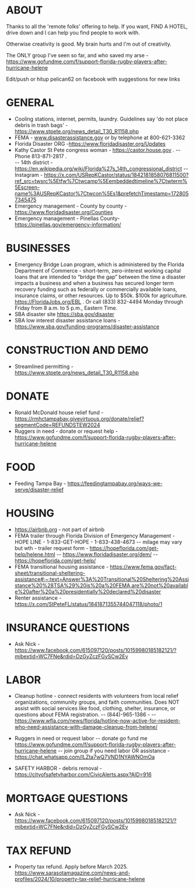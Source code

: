# ABOUT

Thanks to all the 'remote folks' offering to help.  If you want, FIND A HOTEL, drive down and I can help you find people to work with. 

Otherwise creativity is good.  My brain hurts and I'm out of creativity.

The ONLY group I've seen so far, and who saved my arse - https://www.gofundme.com/f/support-florida-rugby-players-after-hurricane-helene

Edit/push or hitup pelican62 on facebook with suggestions for new links

# GENERAL 
- Cooling stations, internet, permits, laundry.  Guidelines say 'do not place debris in trash bags'  - https://www.stpete.org/news_detail_T30_R1158.php
- FEMA - www.disasterassistance.gov or by telephone at 800-621-3362
- Florida Disaster ORG -https://www.floridadisaster.org/Updates 
- Kathy Castor St Pete congress woman - https://castor.house.gov .
-- Phone 813-871-2817 .  
-- 14th district - https://en.wikipedia.org/wiki/Florida%27s_14th_congressional_district
-- Instagram - https://x.com/USRepKCastor/status/1842181858076811500?ref_src=twsrc%5Etfw%7Ctwcamp%5Eembeddedtimeline%7Ctwterm%5Escreen-name%3AUSRepKCastor%7Ctwcon%5Es1&prefetchTimestamp=1728057345475
- Emergency management - County by county - https://www.floridadisaster.org/Counties
- Emergency management - Pinellas County- https://pinellas.gov/emergency-information/

# BUSINESSES
 
- Emergency Bridge Loan program, which is administered by the Florida Department of Commerce - short-term, zero-interest working capital loans that are intended to “bridge the gap” between the time a disaster impacts a business and when a business has secured longer term recovery funding such as federally or commercially available loans, insurance claims, or other resources.  Up to $50k.  $100k for agriculture.  https://FloridaJobs.org/EBL . Or call (833) 832-4494 Monday through Friday from 8 a.m. to 5 p.m., Eastern Time.
- SBA disaster site https://sba.gov/disaster
- SBA low interest disaster assistance loans - https://www.sba.gov/funding-programs/disaster-assistance

# CONSTRUCTION AND DEMO
- Streamlined permitting - https://www.stpete.org/news_detail_T30_R1158.php

# DONATE
- Ronald McDonald house relief fund - https://rmhctampabay.givevirtuous.org/donate/relief?segmentCode=REFUNDSTEW2024
- Ruggers in need - donate or request help - https://www.gofundme.com/f/support-florida-rugby-players-after-hurricane-helene

# FOOD
- Feeding Tampa Bay - https://feedingtampabay.org/ways-we-serve/disaster-relief
	
# HOUSING 
- https://airbnb.org - not part of airbnb
- FEMA trailer through Florida Division of Emergency Management - HOPE LINE - 1-833-GET-HOPE - 1-833-438-4673 -- milage may vary but wth - trailer request form - https://hopeflorida.com/get-help/helene.html 
-- https://www.floridadisaster.org/dem/ 
-- https://hopeflorida.com/get-help/ 
- FEMA transitional housing assistance - https://www.fema.gov/fact-sheet/transitional-sheltering-assistance#:~:text=Answer%3A%20Transitional%20Sheltering%20Assistance%20%28TSA%29%20is%20a%20FEMA,are%20not%20available%20after%20a%20presidentially%20declared%20disaster
- Renter assistance - https://x.com/StPeteFL/status/1841871355744047118/photo/1

# INSURANCE QUESTIONS
- Ask Nick - https://www.facebook.com/615097120/posts/10159980185182121/?mibextid=WC7FNe&rdid=DzGyZczFGySCw2Ev

# LABOR
- Cleanup hotline - connect residents with volunteers from local relief organizations, community groups, and faith communities. Does NOT assist with social services like food, clothing, shelter, insurance, or questions about FEMA registration.
-- (844)-965-1386 - 
-- https://www.wfla.com/news/florida/hotline-now-active-for-resident-who-need-assistance-with-damage-cleanup-from-helene/

- Ruggers in need or request labor 
-- donate go fund me https://www.gofundme.com/f/support-florida-rugby-players-after-hurricane-helene
-- join group if you need labor OR assistance - https://chat.whatsapp.com/ILZta7wQ7VND1NYAWNOmOa
- SAFETY HARBOR - debris removal - https://cityofsafetyharbor.com/CivicAlerts.aspx?AID=916

# MORTGAGE QUESTIONS
- Ask Nick - https://www.facebook.com/615097120/posts/10159980185182121/?mibextid=WC7FNe&rdid=DzGyZczFGySCw2Ev

# TAX REFUND
- Property tax refund.  Apply before March 2025.  https://www.sarasotamagazine.com/news-and-profiles/2024/10/property-tax-relief-hurricane-helene 